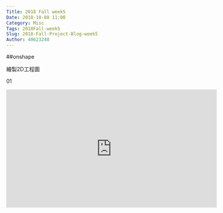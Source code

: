 ```yaml
---
Title: 2018 Fall week5
Date: 2018-10-08 11:00
Category: Misc
Tags: 2018Fall-week5
Slug: 2018-Fall-Project-Blog-week5
Author: 40623248
---
```




<!-- PELICAN_END_SUMMARY -->

##onshape

繪製2D工程圖

01
<iframe width="560" height="315" src="https://www.youtube.com/embed/cHS8zuKm-5E" frameborder="0" allow="accelerometer; autoplay; encrypted-media; gyroscope; picture-in-picture" allowfullscreen></iframe>